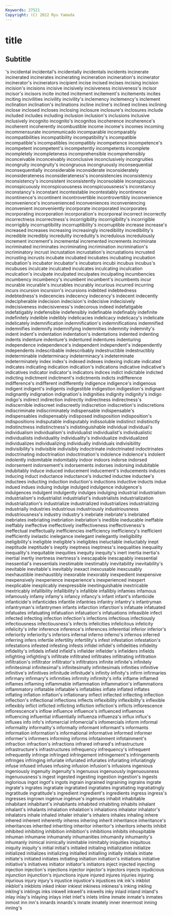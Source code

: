 ```yaml
---
Keywords: 27521
Copyright: (C) 2022 Ryu Yamada
---
```



# title

## Subtitle
's incidental incidental's incidentally incidentals incidents
incinerate incinerated incinerates incinerating incineration incineration's incinerator incinerator's incinerators incipient
incise incised incises incising incision incision's incisions incisive incisively incisiveness
incisiveness's incisor incisor's incisors incite incited incitement incitement's incitements incites
inciting incivilities incivility incivility's inclemency inclemency's inclement inclination inclination's inclinations
incline incline's inclined inclines inclining inclose inclosed incloses inclosing inclosure
inclosure's inclosures include included includes including inclusion inclusion's inclusions inclusive
inclusively incognito incognito's incognitos incoherence incoherence's incoherent incoherently incombustible income
income's incomes incoming incommensurate incommunicado incomparable incomparably incompatibilities incompatibility incompatibility's
incompatible incompatible's incompatibles incompatibly incompetence incompetence's incompetent incompetent's incompetently incompetents
incomplete incompletely incompleteness incomprehensible incomprehensibly inconceivable inconceivably inconclusive inconclusively incongruities
incongruity incongruity's incongruous incongruously inconsequential inconsequentially inconsiderable inconsiderate inconsiderately inconsiderateness
inconsiderateness's inconsistencies inconsistency inconsistency's inconsistent inconsistently inconsolable inconspicuous inconspicuously inconspicuousness
inconspicuousness's inconstancy inconstancy's inconstant incontestable incontestably incontinence incontinence's incontinent incontrovertible
incontrovertibly inconvenience inconvenience's inconvenienced inconveniences inconveniencing inconvenient inconveniently incorporate incorporated
incorporates incorporating incorporation incorporation's incorporeal incorrect incorrectly incorrectness incorrectness's incorrigibility
incorrigibility's incorrigible incorrigibly incorruptibility incorruptibility's incorruptible increase increase's increased increases
increasing increasingly incredibility incredibility's incredible incredibly incredulity incredulity's incredulous incredulously
increment increment's incremental incremented increments incriminate incriminated incriminates incriminating incrimination
incrimination's incriminatory incrust incrustation incrustation's incrustations incrusted incrusting incrusts incubate
incubated incubates incubating incubation incubation's incubator incubator's incubators incubi incubus
incubus's incubuses inculcate inculcated inculcates inculcating inculcation inculcation's inculpate inculpated
inculpates inculpating incumbencies incumbency incumbency's incumbent incumbent's incumbents incur incurable
incurable's incurables incurably incurious incurred incurring incurs incursion incursion's incursions
indebted indebtedness indebtedness's indecencies indecency indecency's indecent indecently indecipherable indecision
indecision's indecisive indecisively indecisiveness indecisiveness's indecorous indeed indefatigable indefatigably indefensible
indefensibly indefinable indefinably indefinite indefinitely indelible indelibly indelicacies indelicacy indelicacy's
indelicate indelicately indemnification indemnification's indemnifications indemnified indemnifies indemnify indemnifying indemnities
indemnity indemnity's indent indent's indentation indentation's indentations indented indenting indents
indenture indenture's indentured indentures indenturing independence independence's independent independent's independently
independents indescribable indescribably indestructible indestructibly indeterminable indeterminacy indeterminacy's indeterminate indeterminately
index index's indexed indexes indexing indicate indicated indicates indicating indication
indication's indications indicative indicative's indicatives indicator indicator's indicators indices indict
indictable indicted indicting indictment indictment's indictments indicts indifference indifference's indifferent
indifferently indigence indigence's indigenous indigent indigent's indigents indigestible indigestion indigestion's
indignant indignantly indignation indignation's indignities indignity indignity's indigo indigo's indirect
indirection indirectly indirectness indirectness's indiscernible indiscreet indiscreetly indiscretion indiscretion's indiscretions
indiscriminate indiscriminately indispensable indispensable's indispensables indispensably indisposed indisposition indisposition's indispositions
indisputable indisputably indissoluble indistinct indistinctly indistinctness indistinctness's indistinguishable individual individual's
individualism individualism's individualist individualist's individualistic individualists individuality individuality's individualize individualized
individualizes individualizing individually individuals indivisibility indivisibility's indivisible indivisibly indoctrinate indoctrinated
indoctrinates indoctrinating indoctrination indoctrination's indolence indolence's indolent indolently indomitable indomitably
indoor indoors indorse indorsed indorsement indorsement's indorsements indorses indorsing indubitable
indubitably induce induced inducement inducement's inducements induces inducing induct inductance
inductance's inducted inductee inductee's inductees inducting induction induction's inductions inductive
inducts indue indued indues induing indulge indulged indulgence indulgence's indulgences
indulgent indulgently indulges indulging industrial industrialism industrialism's industrialist industrialist's industrialists
industrialization industrialization's industrialize industrialized industrializes industrializing industrially industries industrious industriously
industriousness industriousness's industry industry's inebriate inebriate's inebriated inebriates inebriating inebriation
inebriation's inedible ineducable ineffable ineffably ineffective ineffectively ineffectiveness ineffectiveness's ineffectual
ineffectually inefficiencies inefficiency inefficiency's inefficient inefficiently inelastic inelegance inelegant inelegantly
ineligibility ineligibility's ineligible ineligible's ineligibles ineluctable ineluctably inept ineptitude ineptitude's
ineptly ineptness ineptness's inequalities inequality inequality's inequitable inequities inequity inequity's
inert inertia inertia's inertial inertly inertness inertness's inescapable inescapably inessential
inessential's inessentials inestimable inestimably inevitability inevitability's inevitable inevitable's inevitably inexact
inexcusable inexcusably inexhaustible inexhaustibly inexorable inexorably inexpedient inexpensive inexpensively inexperience
inexperience's inexperienced inexpert inexplicable inexplicably inexpressible inextinguishable inextricable inextricably infallibility
infallibility's infallible infallibly infamies infamous infamously infamy infamy's infancy infancy's
infant infant's infanticide infanticide's infanticides infantile infantries infantry infantry's infantryman
infantryman's infantrymen infants infarction infarction's infatuate infatuated infatuates infatuating infatuation
infatuation's infatuations infeasible infect infected infecting infection infection's infections infectious
infectiously infectiousness infectiousness's infects infelicities infelicitous infelicity infelicity's infer inference
inference's inferences inferential inferior inferior's inferiority inferiority's inferiors infernal inferno
inferno's infernos inferred inferring infers infertile infertility infertility's infest infestation
infestation's infestations infested infesting infests infidel infidel's infidelities infidelity infidelity's
infidels infield infield's infielder infielder's infielders infields infighting infighting's infiltrate
infiltrated infiltrates infiltrating infiltration infiltration's infiltrator infiltrator's infiltrators infinite infinite's
infinitely infinitesimal infinitesimal's infinitesimally infinitesimals infinities infinitive infinitive's infinitives infinitude
infinitude's infinity infinity's infirm infirmaries infirmary infirmary's infirmities infirmity infirmity's
infix inflame inflamed inflames inflaming inflammable inflammation inflammation's inflammations inflammatory
inflatable inflatable's inflatables inflate inflated inflates inflating inflation inflation's inflationary
inflect inflected inflecting inflection inflection's inflectional inflections inflects inflexibility inflexibility's
inflexible inflexibly inflict inflicted inflicting infliction infliction's inflicts inflorescence inflorescence's
inflow influence influence's influenced influences influencing influential influentially influenza influenza's
influx influx's influxes info info's infomercial infomercial's infomercials inform informal
informality informality's informally informant informant's informants information information's informational informative
informed informer informer's informers informing informs infotainment infotainment's infraction infraction's
infractions infrared infrared's infrastructure infrastructure's infrastructures infrequency infrequency's infrequent infrequently
infringe infringed infringement infringement's infringements infringes infringing infuriate infuriated infuriates
infuriating infuriatingly infuse infused infuses infusing infusion infusion's infusions ingenious
ingeniously ingenuity ingenuity's ingenuous ingenuously ingenuousness ingenuousness's ingest ingested ingesting
ingestion ingestion's ingests inglorious ingot ingot's ingots ingrain ingrained ingraining
ingrains ingrate ingrate's ingrates ingratiate ingratiated ingratiates ingratiating ingratiatingly ingratitude
ingratitude's ingredient ingredient's ingredients ingress ingress's ingresses ingrown ingénue ingénue's
ingénues inhabit inhabitable inhabitant inhabitant's inhabitants inhabited inhabiting inhabits inhalant
inhalant's inhalants inhalation inhalation's inhalations inhalator inhalator's inhalators inhale inhaled
inhaler inhaler's inhalers inhales inhaling inhere inhered inherent inherently inheres
inhering inherit inheritance inheritance's inheritances inherited inheriting inheritor inheritor's inheritors
inherits inhibit inhibited inhibiting inhibition inhibition's inhibitions inhibits inhospitable inhuman
inhumane inhumanely inhumanities inhumanity inhumanity's inhumanly inimical inimically inimitable inimitably
iniquities iniquitous iniquity iniquity's initial initial's initialed initialing initialization initialize
initialized initializes initializing initialled initialling initially initials initiate initiate's initiated
initiates initiating initiation initiation's initiations initiative initiative's initiatives initiator initiator's
initiators inject injected injecting injection injection's injections injector injector's injectors
injects injudicious injunction injunction's injunctions injure injured injures injuries injuring
injurious injury injury's injustice injustice's injustices ink ink's inkblot inkblot's
inkblots inked inkier inkiest inkiness inkiness's inking inkling inkling's inklings
inks inkwell inkwell's inkwells inky inlaid inland inland's inlay inlay's
inlaying inlays inlet inlet's inlets inline inmate inmate's inmates inmost
inn inn's innards innards's innate innately inner innermost inning inning's
